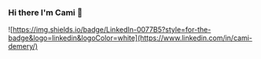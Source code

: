 ### Hi there I'm Cami 👋

![https://img.shields.io/badge/LinkedIn-0077B5?style=for-the-badge&logo=linkedin&logoColor=white](https://www.linkedin.com/in/cami-demery/)
<!--
**camidemery/camidemery** is a ✨ _special_ ✨ repository because its `README.md` (this file) appears on your GitHub profile.

Here are some ideas to get you started:

- 🔭 I’m currently working on ...
- 🌱 I’m currently learning ...
- 👯 I’m looking to collaborate on ...
- 🤔 I’m looking for help with ...
- 💬 Ask me about ...
- 📫 How to reach me: ...
- 😄 Pronouns: ...
- ⚡ Fun fact: ...
-->
